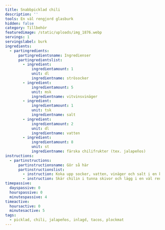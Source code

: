 ```yaml
---
title: Snabbpicklad chili
description: ''
tools: En väl rengjord glasburk
hidden: false
category: Tillbehör
featuredimage: /static/uploads/img_1876.webp
servings: 1
servingslabel: burk
ingredients:
  - partingredients:
      partingredientsname: Ingredienser
      partingredientslist:
        - ingredient:
            ingredientamount: 1
            unit: dl
            ingredientname: strösocker
        - ingredient:
            ingredientamount: 5
            unit: msk
            ingredientname: vitvinsvinäger
        - ingredient:
            ingredientamount: 1
            unit: tsk
            ingredientname: salt
        - ingredient:
            ingredientamount: 2
            unit: dl
            ingredientname: vatten
        - ingredient:
            ingredientamount: 8
            unit: st
            ingredientname: färska chilifrukter (tex. jalapeños)
instructions:
  - partinstructions:
      partinstructionsname: Gör så här
      partinstructionslist:
        - instruction: Koka upp socker, vatten, vinäger och salt i en kastrull. Låt svalna något.
        - instruction: Skär chilin i tunna skivor och lägg i en väl rengjord burk. Häll på lagen och sätt på lock. Ställ i kylen. Chilin bör ätas inom ett par dagar pga. risk för bakterietillväxt.
timepassive:
  dayspassive: 0
  hourspassive: 0
  minutespassive: 4
timeactive:
  hoursactive: 0
  minutesactive: 5
tags:
  - picklad, chili, jalapeños, inlagd, tacos, plockmat
---
```


